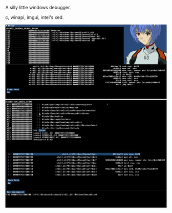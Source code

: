 A silly little windows debugger.

c, winapi, imgui, intel's xed.

![first look](flex/first_look.png)
![breakpoints](flex/breakpoints.gif)
